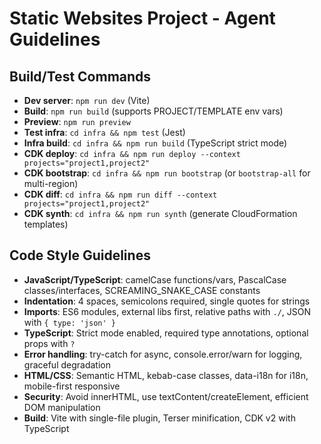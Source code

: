 # Static Websites Project - Agent Guidelines

## Build/Test Commands
- **Dev server**: `npm run dev` (Vite)
- **Build**: `npm run build` (supports PROJECT/TEMPLATE env vars)
- **Preview**: `npm run preview`
- **Test infra**: `cd infra && npm test` (Jest)
- **Infra build**: `cd infra && npm run build` (TypeScript strict mode)
- **CDK deploy**: `cd infra && npm run deploy --context projects="project1,project2"`
- **CDK bootstrap**: `cd infra && npm run bootstrap` (or `bootstrap-all` for multi-region)
- **CDK diff**: `cd infra && npm run diff --context projects="project1,project2"`
- **CDK synth**: `cd infra && npm run synth` (generate CloudFormation templates)

## Code Style Guidelines
- **JavaScript/TypeScript**: camelCase functions/vars, PascalCase classes/interfaces, SCREAMING_SNAKE_CASE constants
- **Indentation**: 4 spaces, semicolons required, single quotes for strings
- **Imports**: ES6 modules, external libs first, relative paths with `./`, JSON with `{ type: 'json' }`
- **TypeScript**: Strict mode enabled, required type annotations, optional props with `?`
- **Error handling**: try-catch for async, console.error/warn for logging, graceful degradation
- **HTML/CSS**: Semantic HTML, kebab-case classes, data-i18n for i18n, mobile-first responsive
- **Security**: Avoid innerHTML, use textContent/createElement, efficient DOM manipulation
- **Build**: Vite with single-file plugin, Terser minification, CDK v2 with TypeScript
